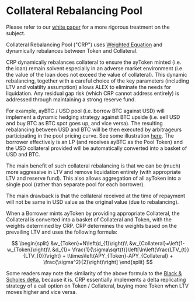 # Collateral Rebalancing Pool

Please refer to our [white paper](../whitepaper/automated-market-making-of-collateral-rebalancing-pool.md) for a more rigorous treatment on the subject.

Collateral Rebalancing Pool ("CRP") uses [Weighted Equation](https://docs.alexgo.io/protocol/platform-architecture-that-supports-ecosystem-development) and dynamically rebalances between Token and Collateral.

CRP dynamically rebalances collateral to ensure the ayToken minted (i.e. the loan) remain solvent especially in an adverse market environment (i.e. the value of the loan does not exceed the value of collateral). This dynamic rebalancing, together with a careful choice of the key parameters (including LTV and volatilty assumption) allows ALEX to eliminate the needs for liquidation. Any residual gap risk (which CRP cannot address entirely) is addressed through maintaining a strong reserve fund.

For example, ayBTC / USD pool (i.e. borrow BTC against USD) will implement a dynamic hedging strategy against BTC upside (i.e. sell USD and buy BTC as BTC spot goes up, and vice versa). The resulting rebalancing between USD and BTC will be then executed by arbitrageurs participating in the pool pricing curve. See some illustration [here](https://docs.google.com/spreadsheets/d/1nSg6L30iedpk\_rLhq3E7Zv8ct3Myb\_D8oWmgJzwtwtw/edit?usp=sharing). The borrower effectively is an LP (and receives ayBTC as the Pool Token) and the USD collateral provided will be automatically converted into a basket of USD and BTC.

The main benefit of such collateral rebalancing is that we can be (much) more aggressive in LTV and remove liquidation entirely (with appropriate LTV and reserve fund). This also allows aggregation of all ayToken into a single pool (rather than separate pool for each borrower).

The main drawback is that the collateral received at the time of repayment will not be same in USD value as the original value (due to rebalancing).

When a Borrower mints ayToken by providing appropriate Collateral, the Collateral is converted into a basket of Collateral and Token, with the weights determined by CRP. CRP determines the weights based on the prevailing LTV and uses the following formula:

$$
\begin{split} &w_{Token}=N\left(d_{1}\right)\\ &w_{Collateral}=\left(1-w_{Token}\right)\\ &d_{1}= \frac{1}{\sigma\sqrt{t}}\left[\ln\left(\frac{LTV_{t}}{LTV_{0}}\right) + t\times\left(APY_{Token}-APY_{Collateral} + \frac{\sigma^2}{2}\right)\right] \end{split}
$$

Some readers may note the similarity of the above formula to the [Black & Scholes delta](https://en.wikipedia.org/wiki/Black%E2%80%93Scholes\_model), because it is. CRP essentially implements a delta replicating strategy of a call option on Token / Collateral, buying more Token when LTV moves higher and vice versa.
